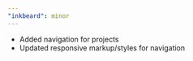 ```yaml
---
"inkbeard": minor
---
```


- Added navigation for projects
- Updated responsive markup/styles for navigation
